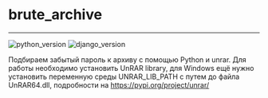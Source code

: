 # brute_archive
___
![python_version](https://img.shields.io/badge/python-3.11-orange)
![django_version](https://img.shields.io/badge/unrar-0.4-orange)

Подбираем забытый пароль к архиву с помощью Python и unrar.
Для работы необходимо установить UnRAR library, для Windows
ещё нужно установить переменную среды UNRAR_LIB_PATH с путем до 
файла UnRAR64.dll, подробности на https://pypi.org/project/unrar/